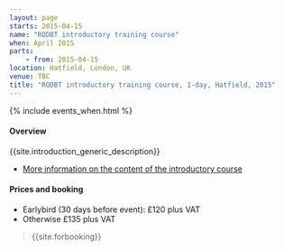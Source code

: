 ```yaml
---
layout: page
starts: 2015-04-15
name: "RODBT introductory training course"
when: April 2015
parts:
    - from: 2015-04-15
location: Hatfield, London, UK
venue: TBC
title: "RODBT introductory training course, 1-day, Hatfield, 2015"
---
```



{% include events_when.html %}


#### Overview

{{site.introduction_generic_description}}

- [More information on the content of the introductory course](/training/introduction.html)


#### Prices and booking

- Earlybird (30 days before event): £120 plus VAT
- Otherwise £135 plus VAT

> {{site.forbooking}}


<!-- #### Venue: {{page.venue}}

For travel see: http://www.bbk.ac.uk/maps/directions-central
 -->
